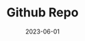 ---
title: Github Repo
linkTitle: Github Repo
summary: StarCraftImage Repository
date: '2023-06-01'
# url: https://github.com/inouye-lab/starcraftimage/blob/main
type: book
---